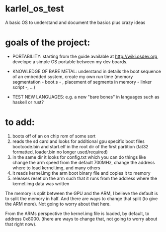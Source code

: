 # karlel_os_test
A basic OS to understand and document the basics plus crazy ideas

# goals of the project:

- PORTABILITY: starting from the guide available at http://wiki.osdev.org, develope a simple OS portable between my dev boards.

- KNOWLEDGE OF BARE METAL: understand in details the boot sequence of an embedded system, create my own run time (memory segmentation - boot.s - , placement of segments in memory - linker script -, ...)

- TEST NEW LANGUAGES: e.g. a new "bare bones" in languages such as haskell or rust?

# to add:


1) boots off of an on chip rom of some sort
2) reads the sd card and looks for additional gpu specific boot files
bootcode.bin and start.elf in the root dir of the first partition
(fat32 formatted, loader.bin no longer used/required)
3) in the same dir it looks for config.txt which you can do things like
change the arm speed from the default 700MHz, change the address where
to load kernel.img, and many others
4) it reads kernel.img the arm boot binary file and copies it to memory
5) releases reset on the arm such that it runs from the address where
the kernel.img data was written

The memory is split between the GPU and the ARM, I believe the default
is to split the memory in half.  And there are ways to change that
split (to give the ARM more).  Not going to worry about that here.

From the ARMs perspective the kernel.img file is loaded, by default,
to address 0x8000.  (there are ways to change that, not going to worry
about that right now).